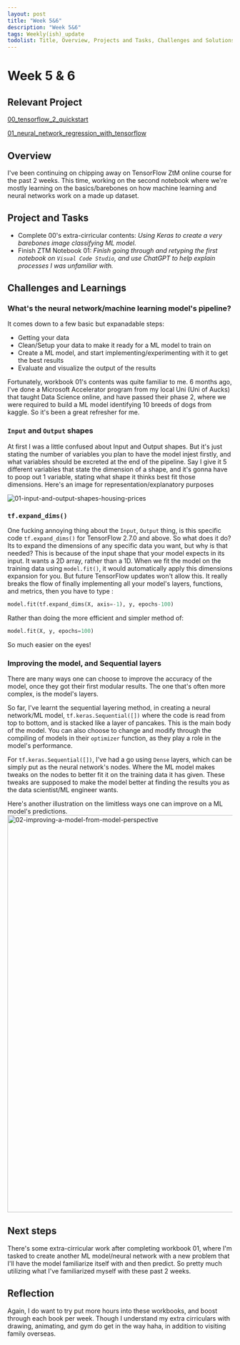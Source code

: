 ```yaml
---
layout: post
title: "Week 5&6"
description: "Week 5&6"
tags: Weekly(ish)_update
todolist: Title, Overview, Projects and Tasks, Challenges and Solutions, Learnings and Insights, Next Steps, Reflections
---
```


# Week 5 & 6

## Relevant Project
[00_tensorflow_2_quickstart](https://tenatic-x.github.io/projects/(STUDY)_00_tensorflow_2_quickstart.html)

[01_neural_network_regression_with_tensorflow](https://tenatic-x.github.io/projects/(STUDY)_01_neural_network_regression_with_tensorflow.html)

## Overview
I've been continuing on chipping away on TensorFlow ZtM online course for the past 2 weeks. This time, working on the second notebook where we're mostly learning on the basics/barebones on how machine learning and neural networks work on a made up dataset.

## Project and Tasks
* Complete 00's extra-cirricular contents: *Using Keras to create a very barebones image classifying ML model.*
* Finish ZTM Notebook 01: *Finish going through and retyping the first notebook on `Visual Code Studio`, and use ChatGPT to help explain processes I was unfamiliar with.*

## Challenges and Learnings

### What's the neural network/machine learning model's pipeline?
It comes down to a few basic but expanadable steps: 
* Getting your data
* Clean/Setup your data to make it ready for a ML model to train on
* Create a ML model, and start implementing/experimenting with it to get the best results
* Evaluate and visualize the output of the results

Fortunately, workbook 01's contents was quite familiar to me. 6 months ago, I've done a Microsoft Accelerator program from my local Uni (Uni of Aucks) that taught Data Science online, and have passed their phase 2, where we were required to build a ML model identifying 10 breeds of dogs from kaggle. So it's been a great refresher for me.

### `Input` and `Output` shapes
At first I was a little confused about Input and Output shapes. But it's just stating the number of variables you plan to have the model injest firstly, and what variables should be excreted at the end of the pipeline. Say I give it 5 different variables that state the dimension of a shape, and it's gonna have to poop out 1 variable, stating what shape it thinks best fit those dimensions. Here's an image for representation/explanatory purposes

![01-input-and-output-shapes-housing-prices](https://github.com/user-attachments/assets/2b0699fe-527e-4279-92dc-bf99754ef533)

### `tf.expand_dims()`
One fucking annoying thing about the `Input`, `Output` thing, is this specific code `tf.expand_dims()` for TensorFlow 2.7.0 and above. So what does it do? Its to expand the dimensions of any specific data you want, but why is that needed? This is because of the input shape that your model expects in its input. It wants a 2D array, rather than a 1D. When we fit the model on the training data using `model.fit()`, it would automatically apply this dimensions expansion for you. But future TensorFlow updates won't allow this. It really breaks the flow of finally implementing all your model's layers, functions, and metrics, then you have to type :
```python
model.fit(tf.expand_dims(X, axis=-1), y, epochs-100)
```
Rather than doing the more efficient and simpler method of:
```python
model.fit(X, y, epochs=100)
```
So much easier on the eyes!


### Improving the model, and Sequential layers
There are many ways one can choose to improve the accuracy of the model, once they got their first modular results. The one that's often more complex, is the model's layers.

So far, I've learnt the sequential layering method, in creating a neural network/ML model, `tf.keras.Sequential([])` where the code is read from top to bottom, and is stacked like a layer of pancakes. This is the main body of the model. You can also choose to change and modify through the compiling of models in their `optimizer` function, as they play a role in the model's performance.

For `tf.keras.Sequential([])`, I've had a go using `Dense` layers, which can be simply put as the neural network's nodes. Where the ML model makes tweaks on the nodes to better fit it on the training data it has given. These tweaks are supposed to make the model better at finding the results you as the data scientist/ML engineer wants.

Here's another illustration on the limitless ways one can improve on a ML model's predictions.
<img width="890" alt="02-improving-a-model-from-model-perspective" src="https://github.com/user-attachments/assets/d0170ccd-24cc-4e02-9496-f5edbbcf5e69" />

## Next steps

There's some extra-cirricular work after completing workbook 01, where I'm tasked to create another ML model/neural network with a new problem that I'll have the model familiarize itself with and then predict. So pretty much utilizing what I've familiarized myself with these past 2 weeks.

## Reflection

Again, I do want to try put more hours into these workbooks, and boost through each book per week. Though I understand my extra cirriculars with drawing, animating, and gym do get in the way haha, in addition to visiting family overseas.
